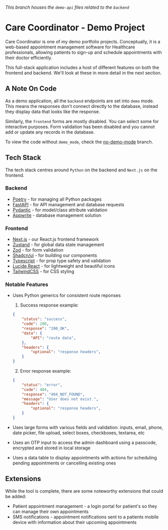 _This branch houses the `demo-api` files related to the `backend`_

# Care Coordinator - Demo Project

Care Coordinator is one of my demo portfolio projects. Conceptually, it is a web-based appointment management software for Healthcare professionals, allowing patients to sign-up and schedule appointments with their doctor efficiently.

This full-stack application includes a host of different features on both the frontend and backend. We'll look at these in more detail in the next section.

## A Note On Code

As a demo application, all the `backend` endpoints are set into `demo` mode. This means the responses don't connect directly to the database, instead they display data that looks like the response. 

Similarly, the `frontend` forms are mostly disabled. You can select some for interactive purposes. Form validation has been disabled and you cannot add or update any records in the database.

To view the code without `demo_mode`, check the [no-demo-mode](https://github.com/Achronus/care-coordinator/tree/no-demo-mode) branch.

## Tech Stack

The tech stack centres around `Python` on the backend and `Next.js` on the frontend.

### Backend

- [Poetry](https://python-poetry.org/) - for managing all Python packages
- [FastAPI](https://fastapi.tiangolo.com/) - for API management and database requests
- [Pydantic](https://docs.pydantic.dev/latest/) - for model/class attribute validation
- [Appwrite](https://appwrite.io/) - database management solution

### Frontend

- [Next.js](https://nextjs.org/) - our React.js frontend framework
- [Zustand](https://docs.pmnd.rs/zustand/getting-started/introduction) - for global data state management
- [Zod](https://zod.dev/) - for form validation
- [Shadcn/ui](https://ui.shadcn.com/) - for building our components
- [Typescript](https://www.typescriptlang.org/) - for prop type safety and validation
- [Lucide React](https://lucide.dev/) - for lightweight and beautiful icons
- [TailwindCSS](https://tailwindcss.com/) - for CSS styling

### Notable Features

- Uses Python generics for consistent route reponses

    1. Success response example:
    ```json
    {
        "status": "success",
        "code": 200,
        "response": "200_OK",
        "data": {
            "API": "route data",
        },
        "headers": {
            "optional": "response headers",
        }
    }
    ```

    2. Error response example:
    ```json
    {
        "status": "error",
        "code": 404,
        "response": "404_NOT_FOUND",
        "message": "User does not exist.",
        "headers": {
            "optional": "response headers",
        }
    }
    ```

- Uses large forms with various fields and validation: inputs, email, phone, date picker, file upload, select boxes, checkboxes, textarea, etc
- Uses an OTP input to access the admin dashboard using a passcode, encrypted and stored in local storage
- Uses a data table to display appointments with actions for scheduling pending appointments or cancelling existing ones

## Extensions

While the tool is complete, there are some noteworthy extensions that could be added:

- Patient appointment management - a login portal for patient's so they can manage their own appointments
- SMS notifications - appointment notifications sent to a patients mobile device with information about their upcoming appointments
